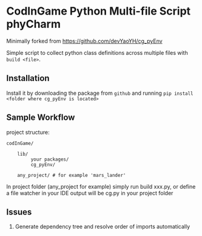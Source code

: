 # CodInGame Python Multi-file Script phyCharm

Minimally forked from https://github.com/devYaoYH/cg_pyEnv 

Simple script to collect python class definitions across multiple files with `build <file>`.

## Installation

Install it by downloading the package from 
 ``github`` and running ``pip install <folder where cg_pyEnv is located>``

## Sample Workflow
project structure:

    codInGame/

        lib/
             your packages/
             cg_pyEnv/
        
        any_project/ # for example 'mars_lander'
     

In project folder (any_project for example) simply run build xxx.py, or define a file watcher in your IDE 
output will be cg.py in your project folder

## Issues

1. Generate dependency tree and resolve order of imports automatically
